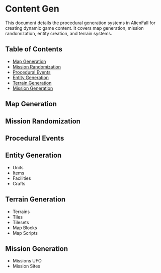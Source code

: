 # Content Gen

This document details the procedural generation systems in AlienFall for creating dynamic game content. It covers map generation, mission randomization, entity creation, and terrain systems.

## Table of Contents

- [Map Generation](#map-generation)
- [Mission Randomization](#mission-randomization)
- [Procedural Events](#procedural-events)
- [Entity Generation](#entity-generation)
- [Terrain Generation](#terrain-generation)
- [Mission Generation](#mission-generation)

## Map Generation

## Mission Randomization

## Procedural Events

## Entity Generation
- Units
- Items
- Facilities
- Crafts

## Terrain Generation
- Terrains
- Tiles
- Tilesets
- Map Blocks
- Map Scripts

## Mission Generation
- Missions UFO
- Mission Sites